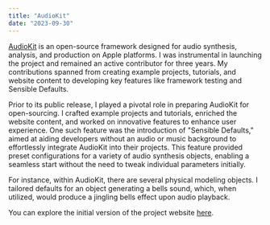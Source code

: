 ```yaml
---
title: "AudioKit"
date: "2023-09-30"
---
```


[AudioKit](https://audiokit.io/) is an open-source framework designed for audio synthesis, analysis, and production on Apple platforms. I was instrumental in launching the project and remained an active contributor for three years. My contributions spanned from creating example projects, tutorials, and website content to developing key features like framework testing and Sensible Defaults.

Prior to its public release, I played a pivotal role in preparing AudioKit for open-sourcing. I crafted example projects and tutorials, enriched the website content, and worked on innovative features to enhance user experience. One such feature was the introduction of "Sensible Defaults," aimed at aiding developers without an audio or music background to effortlessly integrate AudioKit into their projects. This feature provided preset configurations for a variety of audio synthesis objects, enabling a seamless start without the need to tweak individual parameters initially.

For instance, within AudioKit, there are several physical modeling objects. I tailored defaults for an object generating a bells sound, which, when utilized, would produce a jingling bells effect upon audio playback.

You can explore the initial version of the project website [here](https://web.archive.org/web/20141108033113/http://audiokit.io/).
